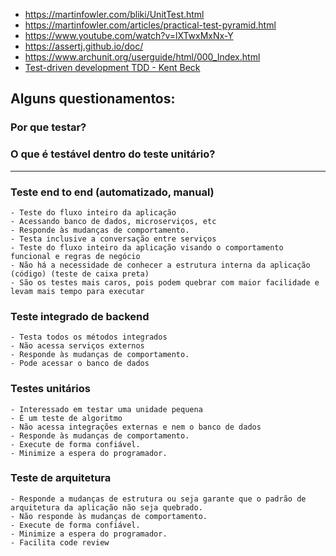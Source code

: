 - https://martinfowler.com/bliki/UnitTest.html
- https://martinfowler.com/articles/practical-test-pyramid.html
- https://www.youtube.com/watch?v=lXTwxMxNx-Y
- https://assertj.github.io/doc/
- https://www.archunit.org/userguide/html/000_Index.html
- [Test-driven development TDD - Kent Beck](https://www.amazon.com.br/Test-Driven-Development-Kent-Beck/dp/0321146530/ref=asc_df_0321146530/?tag=googleshopp00-20&linkCode=df0&hvadid=379787788238&hvpos=&hvnetw=g&hvrand=5049899637757719844&hvpone=&hvptwo=&hvqmt=&hvdev=c&hvdvcmdl=&hvlocint=&hvlocphy=1001590&hvtargid=pla-448095042394&psc=1)

## Alguns questionamentos:

### Por que testar?

### O que é testável dentro do teste unitário?

----------------------------------------------
### Teste end to end (automatizado, manual)
    - Teste do fluxo inteiro da aplicação
    - Acessando banco de dados, microserviços, etc
    - Responde às mudanças de comportamento.
    - Testa inclusive a conversação entre serviços
    - Teste do fluxo inteiro da aplicação visando o comportamento funcional e regras de negócio
    - Não há a necessidade de conhecer a estrutura interna da aplicação (código) (teste de caixa preta)
    - São os testes mais caros, pois podem quebrar com maior facilidade e levam mais tempo para executar

### Teste integrado de backend
    - Testa todos os métodos integrados
    - Não acessa serviços externos
    - Responde às mudanças de comportamento.
    - Pode acessar o banco de dados

### Testes unitários
    - Interessado em testar uma unidade pequena
    - É um teste de algoritmo
    - Não acessa integrações externas e nem o banco de dados
    - Responde às mudanças de comportamento.
    - Execute de forma confiável.
    - Minimize a espera do programador.

### Teste de arquitetura
    - Responde a mudanças de estrutura ou seja garante que o padrão de arquitetura da aplicação não seja quebrado.
    - Não responde às mudanças de comportamento.
    - Execute de forma confiável.
    - Minimize a espera do programador.
    - Facilita code review
